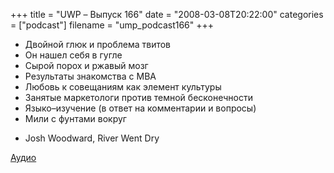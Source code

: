 +++
title = "UWP – Выпуск 166"
date = "2008-03-08T20:22:00"
categories = ["podcast"]
filename = "ump_podcast166"
+++


- Двойной глюк и проблема твитов
- Он нашел себя в гугле
- Сырой порох и ржавый мозг
- Результаты знакомства с MBA
- Любовь к совещаниям как элемент культуры
- Занятые маркетологи против темной бесконечности
- Языко–изучение (в ответ на комментарии и вопросы)
- Мили с фунтами вокруг


* Josh Woodward, River Went Dry

[Аудио](https://podcast.umputun.com/media/ump_podcast166.mp3)
<audio src="https://podcast.umputun.com/media/ump_podcast166.mp3" preload="none">